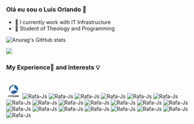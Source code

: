 ### Olá eu sou o Luis Orlando 👋

- 🔭 I currently work with IT Infrastructure
- 🌱 Student of Theology and Programming

 ![Anurag's GitHub stats](https://github-readme-stats.vercel.app/api?username=lopcarv&theme=aura&show_icons=true)

<a href="https://www.linkedin.com/in/luisorlando/" target="_blank"><img src="https://img.shields.io/badge/-LinkedIn-%230077B5?style=for-the-badge&logo=linkedin&logoColor=white" target="_blank"></a> 

### My Experience🔎 and Interests 💡
</div>
<div style="display: inline_block"><br>
<img alingn="center" alt="Rafa-Js" height="40" width="40"   src="https://raw.githubusercontent.com/linuxserver/docker-templates/master/linuxserver.io/img/wireshark-icon.png" />
<img alingn="center" alt="Rafa-Js" height="40" width="40"   src="https://iconape.com/wp-content/files/hc/353261/png/353261.png" />
<img alingn="center" alt="Rafa-Js" height="40" width="40"   src="https://cdn.jsdelivr.net/gh/devicons/devicon/icons/mysql/mysql-original-wordmark.svg" />
<img alingn="center" alt="Rafa-Js" height="40" width="40"   src="https://www.al-fahad.biz/wp-content/uploads/2021/03/oracle.png" /> 
<img alingn="center" alt="Rafa-Js" height="40" width="40"   src="https://cdn.jsdelivr.net/gh/devicons/devicon/icons/html5/html5-original.svg" />  
<img alingn="center" alt="Rafa-Js" height="40" width="40"   src="https://cdn.jsdelivr.net/gh/devicons/devicon/icons/css3/css3-original-wordmark.svg" />  
<img alingn="center" alt="Rafa-Js" height="40" width="40"   src="https://cdn.jsdelivr.net/gh/devicons/devicon/icons/javascript/javascript-original.svg" /> 
<img alingn="center" alt="Rafa-Js" height="40" width="40"   src="https://cdn.jsdelivr.net/gh/devicons/devicon/icons/tomcat/tomcat-original.svg" />
<img alingn="center" alt="Rafa-Js" height="40" width="40"   src="https://cdn.jsdelivr.net/gh/devicons/devicon/icons/python/python-original.svg" />   
<img alingn="center" alt="Rafa-Js" height="40" width="40"   src="https://cdn.jsdelivr.net/gh/devicons/devicon/icons/docker/docker-original.svg" /> 

<img alingn="center" alt="Rafa-Js" height="30" width="40"   src="https://smkn1panyabungan.sch.id/wp-content/uploads/2017/03/mikrotik-1900x990_c.jpg" />
<img alingn="center" alt="Rafa-Js" height="40" width="40"   src="https://img.icons8.com/color/2x/google-cloud-platform.png" />  
<img alingn="center" alt="Rafa-Js" height="40" width="40"   src="https://img.icons8.com/color/2x/vmware.png" /> 
<img alingn="center" alt="Rafa-Js" height="40" width="40"   src="https://img.icons8.com/color/512/amazon-web-services.png" />                             
<img alingn="center" alt="Rafa-Js" height="40" width="40"   src="https://brandslogos.com/wp-content/uploads/thumbs/alfresco-logo-vector-1.svg" />
<img alingn="center" alt="Rafa-Js" height="40" width="40"   src="https://cdn.cdnlogo.com/logos/a/65/azure-active-directory.svg" />
<img alingn="center" alt="Rafa-Js" height="40" width="40"  src="https://tic.gal/wp-content/uploads/2017/11/PictoGlpi-1-300x300.png" />                   
<img alingn="center" alt="Rafa-Js" height="15" width="40"  src="https://guiadohost.files.wordpress.com/2022/05/logomarca-osticket-helpdesk.png" /> 
<img alingn="center" alt="Rafa-Js" height="15" width="40"   src="https://assets.zabbix.com/img/logo/zabbix_logo_313x82.png" />  
 <img alingn="center" alt="Rafa-Js" height="40" width="40"   src="https://www.nagios.com/wp-content/uploads/2016/08/NagiosPowered-211x211.png" />  
<img alingn="center" alt="Rafa-Js" height="40" width="40"   src="https://zappysys.com/blog/wp-content/uploads/2018/07/logo-qlik-sense.png" />
<img alingn="center" alt="Rafa-Js" height="40" width="40"   src="https://upload.wikimedia.org/wikipedia/commons/thumb/a/a1/Grafana_logo.svg/1200px-Grafana_logo.svg.png" />
</div>

